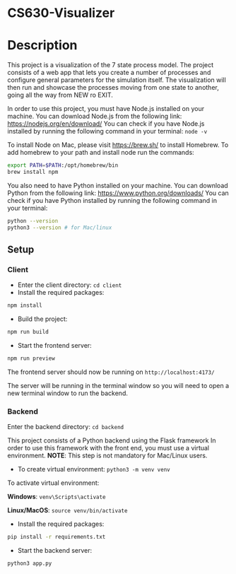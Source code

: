 # CS630-Visualizer

# Description

This project is a visualization of the 7 state process model. The project consists of a web app that lets you create a number of processes and configure general parameters for the simulation itself. The visualization will then run and showcase the processes moving from one state to another, going all the way from NEW ro EXIT.

In order to use this project, you must have Node.js installed on your machine. You can download Node.js from the following link: https://nodejs.org/en/download/
You can check if you have Node.js installed by running the following command in your terminal: `node -v`

To install Node on Mac, please visit https://brew.sh/ to install Homebrew. To add homebrew to your path and install node run the commands:

```bash
export PATH=$PATH:/opt/homebrew/bin
brew install npm
```

You also need to have Python installed on your machine. You can download Python from the following link: https://www.python.org/downloads/
You can check if you have Python installed by running the following command in your terminal:

```bash
python --version
python3 --version # for Mac/linux
```

## Setup

### Client

- Enter the client directory: `cd client`
- Install the required packages:

```bash
npm install
```

- Build the project:

```bash
npm run build
```

- Start the frontend server:

```bash
npm run preview
```

The frontend server should now be running on `http://localhost:4173/`

The server will be running in the terminal window so you will need to open a new terminal window to run the backend.

### Backend

Enter the backend directory: `cd backend`

This project consists of a Python backend using the Flask framework In order to use this framework with the front end, you must use a virtual environment. **NOTE**: This step is not mandatory for Mac/Linux users.

- To create virtual environment: `python3 -m venv venv`

To activate virtual environment:

**Windows**: `venv\Scripts\activate`

**Linux/MacOS**: `source venv/bin/activate`

- Install the required packages:

```bash
pip install -r requirements.txt
```

- Start the backend server:

```bash
python3 app.py
```
